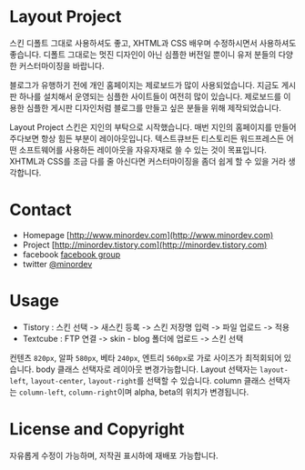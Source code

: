 # Layout Project

스킨 디폴트 그대로 사용하셔도 좋고, XHTML과 CSS 배우며 수정하시면서 사용하셔도 좋습니다. 디폴트 그대로는 멋진 디자인이 아닌 심플한 버전일 뿐이니 유저 분들의 다양한 커스터마이징을 바랍니다. 

블로그가 유행하기 전에 개인 홈페이지는 제로보드가 많이 사용되었습니다. 지금도 게시판 하나를 설치해서 운영되는 심플한 사이트들이 여전히 많이 있습니다. 제로보드를 이용한 심플한 게시판 디자인처럼 블로그를 만들고 싶은 분들을 위해 제작되었습니다.

Layout Project 스킨은 지인의 부탁으로 시작했습니다. 매번 지인의 홈페이지를 만들어주다보면 항상 힘든 부분이 레이아웃입니다. 텍스트큐브든 티스토리든 워드프레스든 어떤 소프트웨어를 사용하든 레이아웃을 자유자재로 쓸 수 있는 것이 목표입니다. XHTML과 CSS를 조금 다를 줄 아신다면 커스터마이징을 좀더 쉽게 할 수 있을 거라 생각합니다. 
          
# Contact

- Homepage  [http://www.minordev.com](http://www.minordev.com)
- Project   [http://minordev.tistory.com](http://minordev.tistory.com) 
- facebook  [facebook group](http://www.facebook.com/minordev#!/group.php?gid=124157610929462&ref=mf)
- twitter   [@minordev](http://twitter.com/minordev)          
          
          
# Usage

* Tistory : 스킨 선택 -> 새스킨 등록 -> 스킨 저장명 입력 -> 파일 업로드 -> 적용 
* Textcube : FTP 연결 -> skin - blog 폴더에 업로드 -> 스킨 선택 
 

컨텐츠 <code>820px</code>, 알파 <code>580px</code>, 베타 <code>240px</code>, 엔트리 <code>560px</code>로 가로 사이즈가 최적회되어 있습니다. body 클래스 선택자로 레이아웃 변경가능합니다. Layout 선택자는 <code>layout-left</code>, <code>layout-center</code>, <code>layout-right</code>를 선택할 수 있습니다. column 클래스 선택자는 <code>column-left</code>, <code>column-right</code>이며 alpha, beta의 위치가 변경됩니다.




# License and Copyright

자유롭게 수정이 가능하며, 저작권 표시하에 재배포 가능합니다. 